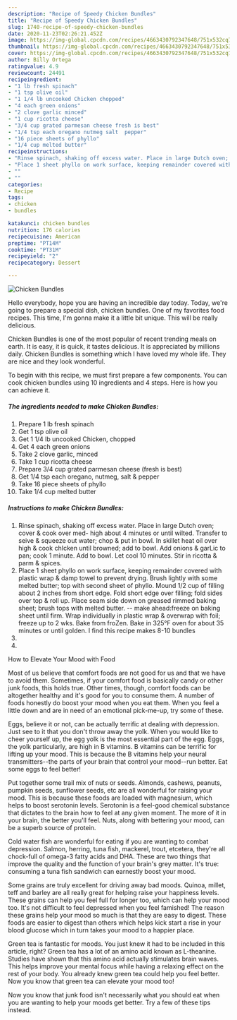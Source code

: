 ```yaml
---
description: "Recipe of Speedy Chicken Bundles"
title: "Recipe of Speedy Chicken Bundles"
slug: 1740-recipe-of-speedy-chicken-bundles
date: 2020-11-23T02:26:21.452Z
image: https://img-global.cpcdn.com/recipes/4663430792347648/751x532cq70/chicken-bundles-recipe-main-photo.jpg
thumbnail: https://img-global.cpcdn.com/recipes/4663430792347648/751x532cq70/chicken-bundles-recipe-main-photo.jpg
cover: https://img-global.cpcdn.com/recipes/4663430792347648/751x532cq70/chicken-bundles-recipe-main-photo.jpg
author: Billy Ortega
ratingvalue: 4.9
reviewcount: 24491
recipeingredient:
- "1 lb fresh spinach"
- "1 tsp olive oil"
- "1 1/4 lb uncooked Chicken chopped"
- "4 each green onions"
- "2 clove garlic minced"
- "1 cup ricotta cheese"
- "3/4 cup grated parmesan cheese fresh is best"
- "1/4 tsp each oregano nutmeg salt  pepper"
- "16 piece sheets of phyllo"
- "1/4 cup melted butter"
recipeinstructions:
- "Rinse spinach, shaking off excess water. Place in large Dutch oven; cover &amp; cook over med- high about 4 minutes or until wilted. Transfer to seive &amp; squeeze out water; chop &amp; put in bowl. In skillet heat oil over high &amp; cook chIcken until browned; add to bowl. Add onions &amp; garLic to pan; cook 1 minute. Add to bowl. Let cool 10 minutes. Stir in ricotta &amp; parm &amp; spices."
- "Place 1 sheet phyllo on work surface, keeping remainder covered with plastic wrap &amp; damp towel to prevent drying. Brush lightly with some melted butter; top with second sheet of phyllo. Mound 1/2 cup of filling about 2 inches from short edge. Fold short edge over filling; fold sides over top &amp; roll up. Place seam side down on greased rimmed baking sheet; brush tops with melted butter. -- make ahead:freeze on baking sheet until firm. Wrap individually in plastic wrap &amp; overwrap with foil; freeze up to 2 wks. Bake from froZen.  Bake in 325°F oven for about 35 minutes or until golden. I find this recipe makes 8-10 bundles"
- ""
- ""
categories:
- Recipe
tags:
- chicken
- bundles

katakunci: chicken bundles 
nutrition: 176 calories
recipecuisine: American
preptime: "PT14M"
cooktime: "PT31M"
recipeyield: "2"
recipecategory: Dessert

---
```



![Chicken Bundles](https://img-global.cpcdn.com/recipes/4663430792347648/751x532cq70/chicken-bundles-recipe-main-photo.jpg)

Hello everybody, hope you are having an incredible day today. Today, we're going to prepare a special dish, chicken bundles. One of my favorites food recipes. This time, I'm gonna make it a little bit unique. This will be really delicious.

Chicken Bundles is one of the most popular of recent trending meals on earth. It is easy, it is quick, it tastes delicious. It is appreciated by millions daily. Chicken Bundles is something which I have loved my whole life. They are nice and they look wonderful.




To begin with this recipe, we must first prepare a few components. You can cook chicken bundles using 10 ingredients and 4 steps. Here is how you can achieve it.

<!--inarticleads1-->

##### The ingredients needed to make Chicken Bundles:

1. Prepare 1 lb fresh spinach
1. Get 1 tsp olive oil
1. Get 1 1/4 lb uncooked Chicken, chopped
1. Get 4 each green onions
1. Take 2 clove garlic, minced
1. Take 1 cup ricotta cheese
1. Prepare 3/4 cup grated parmesan cheese (fresh is best)
1. Get 1/4 tsp each oregano, nutmeg, salt &amp; pepper
1. Take 16 piece sheets of phyllo
1. Take 1/4 cup melted butter




<!--inarticleads2-->

##### Instructions to make Chicken Bundles:

1. Rinse spinach, shaking off excess water. Place in large Dutch oven; cover &amp; cook over med- high about 4 minutes or until wilted. Transfer to seive &amp; squeeze out water; chop &amp; put in bowl. In skillet heat oil over high &amp; cook chIcken until browned; add to bowl. Add onions &amp; garLic to pan; cook 1 minute. Add to bowl. Let cool 10 minutes. Stir in ricotta &amp; parm &amp; spices.
1. Place 1 sheet phyllo on work surface, keeping remainder covered with plastic wrap &amp; damp towel to prevent drying. Brush lightly with some melted butter; top with second sheet of phyllo. Mound 1/2 cup of filling about 2 inches from short edge. Fold short edge over filling; fold sides over top &amp; roll up. Place seam side down on greased rimmed baking sheet; brush tops with melted butter. -- make ahead:freeze on baking sheet until firm. Wrap individually in plastic wrap &amp; overwrap with foil; freeze up to 2 wks. Bake from froZen.  Bake in 325°F oven for about 35 minutes or until golden. I find this recipe makes 8-10 bundles
1. 
1. 




How to Elevate Your Mood with Food


Most of us believe that comfort foods are not good for us and that we have to avoid them. Sometimes, if your comfort food is basically candy or other junk foods, this holds true. Other times, though, comfort foods can be altogether healthy and it's good for you to consume them. A number of foods honestly do boost your mood when you eat them. When you feel a little down and are in need of an emotional pick-me-up, try some of these.

Eggs, believe it or not, can be actually terrific at dealing with depression. Just see to it that you don't throw away the yolk. When you would like to cheer yourself up, the egg yolk is the most essential part of the egg. Eggs, the yolk particularly, are high in B vitamins. B vitamins can be terrific for lifting up your mood. This is because the B vitamins help your neural transmitters--the parts of your brain that control your mood--run better. Eat some eggs to feel better!

Put together some trail mix of nuts or seeds. Almonds, cashews, peanuts, pumpkin seeds, sunflower seeds, etc are all wonderful for raising your mood. This is because these foods are loaded with magnesium, which helps to boost serotonin levels. Serotonin is a feel-good chemical substance that dictates to the brain how to feel at any given moment. The more of it in your brain, the better you'll feel. Nuts, along with bettering your mood, can be a superb source of protein.

Cold water fish are wonderful for eating if you are wanting to combat depression. Salmon, herring, tuna fish, mackerel, trout, etcetera, they're all chock-full of omega-3 fatty acids and DHA. These are two things that improve the quality and the function of your brain's grey matter. It's true: consuming a tuna fish sandwich can earnestly boost your mood. 

Some grains are truly excellent for driving away bad moods. Quinoa, millet, teff and barley are all really great for helping raise your happiness levels. These grains can help you feel full for longer too, which can help your mood too. It's not difficult to feel depressed when you feel famished! The reason these grains help your mood so much is that they are easy to digest. These foods are easier to digest than others which helps kick start a rise in your blood glucose which in turn takes your mood to a happier place.

Green tea is fantastic for moods. You just knew it had to be included in this article, right? Green tea has a lot of an amino acid known as L-theanine. Studies have shown that this amino acid actually stimulates brain waves. This helps improve your mental focus while having a relaxing effect on the rest of your body. You already knew green tea could help you feel better. Now you know that green tea can elevate your mood too!

Now you know that junk food isn't necessarily what you should eat when you are wanting to help your moods get better. Try  a few  of  these  tips  instead.

